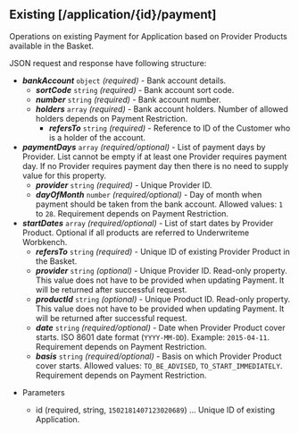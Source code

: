 ## Existing [/application/{id}/payment]
Operations on existing Payment for Application based on Provider Products available in the Basket.

JSON request and response have following structure:

- _**bankAccount**_ `object` *(required)* - Bank account details.
    - _**sortCode**_ `string` *(required)* - Bank account sort code.
    - _**number**_ `string` *(required)* - Bank account number.
    - _**holders**_ `array` *(required)* - Bank account holders. Number of allowed holders depends on Payment Restriction.
        - _**refersTo**_ `string` *(required)* - Reference to ID of the Customer who is a holder of the account.
- _**paymentDays**_ `array` *(required/optional)* - List of payment days by Provider. List cannot be empty if at least one Provider requires payment day. If no Provider requires payment day then there is no need to supply value for this property.
    - _**provider**_ `string` *(required)* - Unique Provider ID.
    - _**dayOfMonth**_ `number` *(required/optional)* - Day of month when payment should be taken from the bank account. Allowed values: `1` to `28`. Requirement depends on Payment Restriction.
- _**startDates**_ `array` *(required/optional)* - List of start dates by Provider Product. Optional if all products are referred to Underwriteme Worbkench.
    - _**refersTo**_ `string` *(required)* - Unique ID of existing Provider Product in the Basket.
    - _**provider**_ `string` *(optional)* - Unique Provider ID. Read-only property. This value does not have to be provided when updating Payment. It will be returned after successful request.
    - _**productId**_ `string` *(optional)* - Unique Product ID. Read-only property. This value does not have to be provided when updating Payment. It will be returned after successful request.
    - _**date**_ `string` *(required/optional)* - Date when Provider Product cover starts. ISO 8601 date format (`YYYY-MM-DD`). Example: `2015-04-11`. Requirement depends on Payment Restriction.
    - _**basis**_ `string` *(required/optional)* - Basis on which Provider Product cover starts. Allowed values: `TO_BE_ADVISED`, `TO_START_IMMEDIATELY`. Requirement depends on Payment Restriction.

+ Parameters

    + id (required, string, `1502181407123020689`) ... Unique ID of existing Application.
